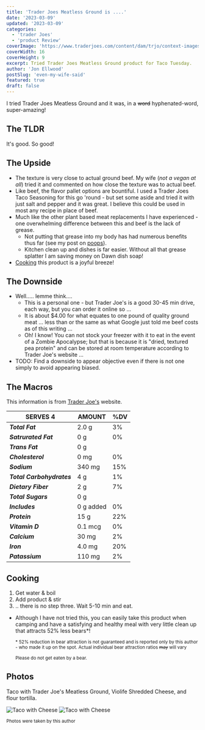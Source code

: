 ```yaml
---
title: 'Trader Joes Meatless Ground is ....'
date: '2023-03-09'
updated: '2023-03-09'
categories:
  - 'trader Joes'
  - 'product Review'
coverImage: 'https://www.traderjoes.com/content/dam/trjo/context-images/74786-meatless-ground-pdp.jpg/jcr:content/renditions/webp-1280.webp'
coverWidth: 16
coverHeight: 9
excerpt: Tried Trader Joes Meatless Ground product for Taco Tuesday.
author: 'Jon Ellwood'
postSlug: 'even-my-wife-said'
featured: true
draft: false
---
```


I tried Trader Joes Meatless Ground and it was, in a ~~word~~ hyphenated-word, super-amazing!

## The TLDR

It's good. So good!

## The Upside

- The texture is very close to actual ground beef. My wife (_not a vegan at all_) tried it and commented on how close the texture was to actual beef.
- Like beef, the flavor pallet options are bountiful. I used a Trader Joes Taco Seasoning for this go 'round - but set some aside and tried it with just salt and pepper and it was great. I believe this could be used in most any recipe in place of beef.
- Much like the other plant based meat replacements I have experienced - one overwhelming difference between this and beef is the lack of grease.
  - Not putting that grease into my body has had numerous benefits thus far (see my post on <a href="../my-poop-post">poops</a>).
  - Kitchen clean up and dishes is far easier. Without all that grease splatter I am saving money on Dawn dish soap!
- [Cooking](#cooking) this product is a joyful breeze!

## The Downside

- Well..... lemme think....
  - This is a personal one - but Trader Joe's is a good 30-45 min drive, each way, but you can order it online so ...
  - It is about $4.00 for what equates to one pound of quality ground meat ... less than or the same as what Google just told me beef costs as of this writing ...
  - Oh! I know! You can not stock your freezer with it to eat in the event of a Zombie Apocalypse; but that is because it is "dried, textured pea protein" and can be stored at room temperature according to Trader Joe's website ...
- TODO: Find a downside to appear objective even if there is not one simply to avoid appearing biased.

## The Macros

This information is from [Trader Joe's](https://www.traderjoes.com/home/products/pdp/meatless-ground-074786) website.

| SERVES 4                  | AMOUNT    | %DV |
| ------------------------- | --------- | --- |
| **_Total Fat_**           | 2.0 g     | 3%  |
| **_Satrurated Fat_**      | 0 g       | 0%  |
| **_Trans Fat_**           | 0 g       |     |
| **_Cholesterol_**         | 0 mg      | 0%  |
| **_Sodium_**              | 340 mg    | 15% |
| **_Total Carbohydrates_** | 4 g       | 1%  |
| **_Dietary Fiber_**       | 2 g       | 7%  |
| **_Total Sugars_**        | 0 g       |     |
| **_Includes_**            | 0 g added | 0%  |
| **_Protein_**             | 15 g      | 22% |
| **_Vitamin D_**           | 0.1 mcg   | 0%  |
| **_Calcium_**             | 30 mg     | 2%  |
| **_Iron_**                | 4.0 mg    | 20% |
| **_Patassium_**           | 110 mg    | 2%  |

## Cooking

1. Get water & boil
2. Add product & stir
3. .. there is no step three. Wait 5-10 min and eat.

- Although I have not tried this, you can easily take this product when camping and have a satisfying and healthy meal with very little clean up that attracts 52% less bears\*!

  <sub>\* 52% reduction in bear attraction is not guaranteed and is reported only by this author - who made it up on the spot. Actual individual bear attraction ratios ~~may~~ will vary</sub>

  <sub>Please do not get eaten by a bear.</sub>

## Photos

Taco with Trader Joe's Meatless Ground, Violife Shredded Cheese, and flour tortilla.

![Taco with Cheese](/assets/tj-tacos-1.jpeg)
![Taco with Cheese](/assets/tj-tacos-2.jpeg)

<sub>Photos were taken by this author</sub>
